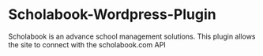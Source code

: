 # Scholabook-Wordpress-Plugin
Scholabook is an advance school management solutions. This plugin allows the site to connect with the scholabook.com API

